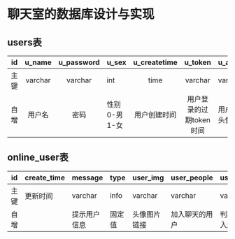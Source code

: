 # 聊天室的数据库设计与实现

## users表

|  id  | u_name  | u_password | u_sex              | u_createtime |         u_token         | u_avatar         | u_money  | u_saying     | u_location     |
| :--: | :-----: | :--------: | ------------------ | :----------: | :---------------------: | ---------------- | -------- | ------------ | -------------- |
| 主键 | varchar |  varchar   | int                |     time     |         varchar         | varchar          | int      | varchar      | varchar        |
| 自增 | 用户名  |    密码    | 性别<br />0-男1-女 | 用户创建时间 | 用户登录的过期token时间 | 用户默认头像链接 | 用户金币 | 用户个性签名 | 用户的位置信息 |

## online_user表

|  id  | create_time | message      | type   | user_img     | user_people    | user_state           |      |
| :--: | ----------- | ------------ | ------ | ------------ | -------------- | -------------------- | ---- |
| 主键 | 更新时间    | varchar      | info   | varchar      | varchar        | varchar              |      |
| 自增 |             | 提示用户信息 | 固定值 | 头像图片链接 | 加入聊天的用户 | 判断是否加入还是离开 |      |











































































































































